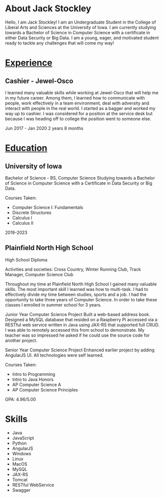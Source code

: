 # About Jack Stockley
Hello, I am Jack Stockley! I am an Undergraduate Student in the College of Liberal Arts and Sciences at the University of Iowa. I am currently studying towards a Bachelor of Science in Computer Science with a certificate in either Data Security or Big Data. I am a young, eager, and motivated student ready to tackle any challenges that will come my way!

# [Experience](experience.md)

## Cashier - Jewel-Osco
I learned many valuable skills while working at Jewel-Osco that will help me in my future career. Among them, I learned how to communicate with people, work effectively in a team environment, deal with adversity and interact with people in the real world. I started as a bagger and worked my way up to cashier. I was considered for a position at the service desk but because I was heading off to college the position went to someone else.

Jun 2017 - Jan 2020 2 years 8 months

# [Education](education.md)
## University of Iowa
Bachelor of Science - BS, Computer Science
Studying towards a Bachelor of Science in Computer Science with a Certificate in Data Security or Big Data.

Courses Taken: 
  - Computer Science I: Fundamentals
  - Discrete Structures 
  - Calculus I 
  - Calculus II 

2019-2023

## Plainfield North High School
High School Diploma

Activities and societies: Cross Country, Winter Running Club, Track Manager, Computer Science Club

Throughout my time at Plainfield North High School I gained many valuable skills. The most important skill I learned was how to multi-task. I had to effectively divide my time between studies, sports and a job. I had the opportunity to take three years of Computer Science. In order to take these classes I enrolled in summer school for 3 years.

Junior Year Computer Science Project
Built a web-based address book. Designed a MySQL database that resided on a Raspberry Pi accessed via a RESTful web service written in Java using JAX-RS that supported full CRUD. I was able to remotely accessed this from school to demonstrate. My teacher was so impressed he asked if he could use the source code for another project.

Senior Year Computer Science Project
Enhanced earlier project by adding AngularJS UI. All technologies were self learned.

Courses Taken:
  - Intro to Programming
  - Intro to Java Honors
  - AP Computer Science A
  - AP Computer Science Principles
  
GPA: 4.96/5.00

# Skills
  - Java
  - JavaScript
  - Python
  - AngularJS
  - Windows
  - Linux
  - MacOS
  - MySQL
  - JAX-RS
  - Tomcat
  - RESTful WebService
  - Swagger
